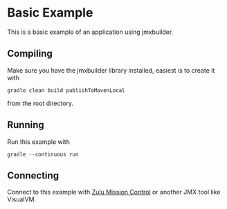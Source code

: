 # Basic Example

This is a basic example of an application using jmxbuilder.

## Compiling

Make sure you have the jmxbuilder library installed, easiest is to create it with

`gradle clean build publishToMavenLocal`

from the root directory.

## Running

Run this example with

```
gradle --continuous run
```

## Connecting

Connect to this example with [Zulu Mission Control](https://www.azul.com/products/zulu-mission-control/) or another JMX tool like VisualVM.